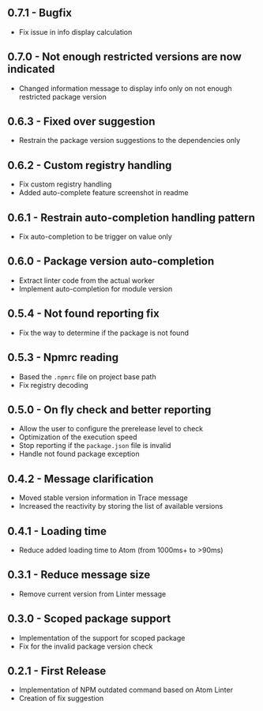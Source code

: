 ## 0.7.1 - Bugfix
*   Fix issue in info display calculation

## 0.7.0 - Not enough restricted versions are now indicated
*   Changed information message to display info only on not enough restricted package version

## 0.6.3 - Fixed over suggestion
*   Restrain the package version suggestions to the dependencies only

## 0.6.2 - Custom registry handling
*   Fix custom registry handling
*   Added auto-complete feature screenshot in readme

## 0.6.1 - Restrain auto-completion handling pattern
*   Fix auto-completion to be trigger on value only

## 0.6.0 - Package version auto-completion
*   Extract linter code from the actual worker
*   Implement auto-completion for module version

## 0.5.4 - Not found reporting fix
*   Fix the way to determine if the package is not found

## 0.5.3 - Npmrc reading
*   Based the `.npmrc` file on project base path
*   Fix registry decoding

## 0.5.0 - On fly check and better reporting
*   Allow the user to configure the prerelease level to check
*   Optimization of the execution speed
*   Stop reporting if the `package.json` file is invalid
*   Handle not found package exception

## 0.4.2 - Message clarification
*   Moved stable version information in Trace message
*   Increased the reactivity by storing the list of available versions

## 0.4.1 - Loading time
*   Reduce added loading time to Atom (from 1000ms+ to >90ms)

## 0.3.1 - Reduce message size
*   Remove current version from Linter message

## 0.3.0 - Scoped package support
*   Implementation of the support for scoped package
*   Fix for the invalid package version check

## 0.2.1 - First Release
*   Implementation of NPM outdated command based on Atom Linter
*   Creation of fix suggestion

